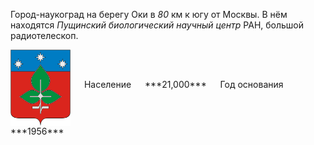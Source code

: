 <!--2021-12-01 00:38:04-->
Город-наукоград на берегу Оки в *80* км к югу от Москвы.
В нём находятся *Пущинский биологический научный центр* РАН, большой радиотелескоп.

<span class="dt">
  <img src="Pushchino.png" align="middle" width="96px"> &emsp; 
<span class="dtc">
  Население &emsp; ***21,000*** &emsp;
  Год&nbsp;основания &emsp; ***1956***
</span>
</span>
